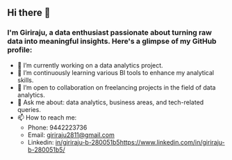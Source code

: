 ## Hi there 👋
### I'm Giriraju, a data enthusiast passionate about turning raw data into meaningful insights. Here's a glimpse of my GitHub profile:

- 🔭 I’m currently working on a data analytics project.
- 🌱 I’m continuously learning various BI tools to enhance my analytical skills.
- 👯 I’m open to collaboration on freelancing projects in the field of data analytics.
- 💬 Ask me about: data analytics, business areas, and tech-related queries.
- 📫 How to reach me: 
  - Phone: 9442223736
  - Email: giriraju2811@gmail.com
  - Linkedin: [in/giriraju-b-280051b5](https://www.linkedin.com/in/giriraju-b-280051b5/)https://www.linkedin.com/in/giriraju-b-280051b5/

